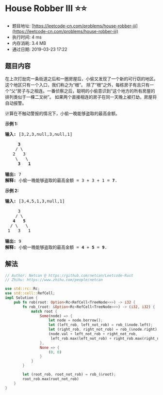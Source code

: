 # House Robber III :star::star:
- 题目地址: [https://leetcode-cn.com/problems/house-robber-iii](https://leetcode-cn.com/problems/house-robber-iii)
- 执行时间: 4 ms 
- 内存消耗: 3.4 MB
- 通过日期: 2019-03-23 17:22

## 题目内容
<p>在上次打劫完一条街道之后和一圈房屋后，小偷又发现了一个新的可行窃的地区。这个地区只有一个入口，我们称之为“根”。 除了“根”之外，每栋房子有且只有一个“父“房子与之相连。一番侦察之后，聪明的小偷意识到“这个地方的所有房屋的排列类似于一棵二叉树”。 如果两个直接相连的房子在同一天晚上被打劫，房屋将自动报警。</p>

<p>计算在不触动警报的情况下，小偷一晚能够盗取的最高金额。</p>

<p><strong>示例 1:</strong></p>

<pre><strong>输入: </strong>[3,2,3,null,3,null,1]

     <strong>3</strong>
    / \
   2   3
    \   \ 
     <strong>3</strong>   <strong>1</strong>

<strong>输出:</strong> 7 
<strong>解释:</strong> 小偷一晚能够盗取的最高金额 = 3 + 3 + 1 = <strong>7</strong>.</pre>

<p><strong>示例 2:</strong></p>

<pre><strong>输入: </strong>[3,4,5,1,3,null,1]

     3
    / \
   <strong>4</strong>   <strong>5</strong>
  / \   \ 
 1   3   1

<strong>输出:</strong> 9
<strong>解释:</strong> 小偷一晚能够盗取的最高金额 = <strong>4</strong> + <strong>5</strong> = <strong>9</strong>.
</pre>


## 解法
```rust
// Author: Netcan @ https://github.com/netcan/Leetcode-Rust
// Zhihu: https://www.zhihu.com/people/netcan

use std::rc::Rc;
use std::cell::RefCell;
impl Solution {
    pub fn rob(root: Option<Rc<RefCell<TreeNode>>>) -> i32 {
        fn rob_(root: &Option<Rc<RefCell<TreeNode>>>) -> (i32, i32) {
            match root {
                Some(node) => {
                    let node = node.borrow();
                    let (left_rob, left_not_rob) = rob_(&node.left);
                    let (right_rob, right_not_rob) = rob_(&node.right);
                    (node.val + left_not_rob + right_not_rob,                // rob this node
                     left_rob.max(left_not_rob) + right_rob.max(right_not_rob)) // not rob this node
                },
                None => {
                    (0, 0)
                }
            }
        }

        let (root_rob, root_not_rob) = rob_(&root);
        root_rob.max(root_not_rob)
    }
}


```